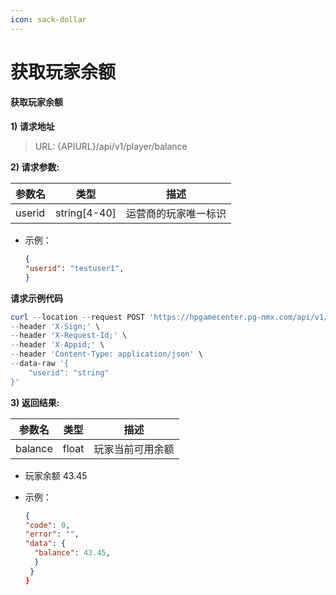 ```yaml
---
icon: sack-dollar
---
```


# 获取玩家余额

#### 获取玩家余额 <a href="#h3-u83b7u53d6u73a9u5bb6u4f59u989d" id="h3-u83b7u53d6u73a9u5bb6u4f59u989d"></a>

**1) 请求地址**

> URL: {APIURL}/api/v1/player/balance

**2) 请求参数:**

| 参数名    | 类型            | 描述         |
| ------ | ------------- | ---------- |
| userid | string\[4-40] | 运营商的玩家唯一标识 |

*   示例：

    ```json
    {
    "userid": "testuser1",
    }
    ```

**请求示例代码**

```powershell
curl --location --request POST 'https://hpgamecenter.pg-nmx.com/api/v1/player/balance' \
--header 'X-Sign;' \
--header 'X-Request-Id;' \
--header 'X-Appid;' \
--header 'Content-Type: application/json' \
--data-raw '{
    "userid": "string"
}'
```

**3) 返回结果:**

| 参数名     | 类型    | 描述       |
| ------- | ----- | -------- |
| balance | float | 玩家当前可用余额 |

* 玩家余额 43.45
*   示例：

    ```json
    {
    "code": 0,
    "error": "",
    "data": {
      "balance": 43.45,
      }
     }
    }
    ```
